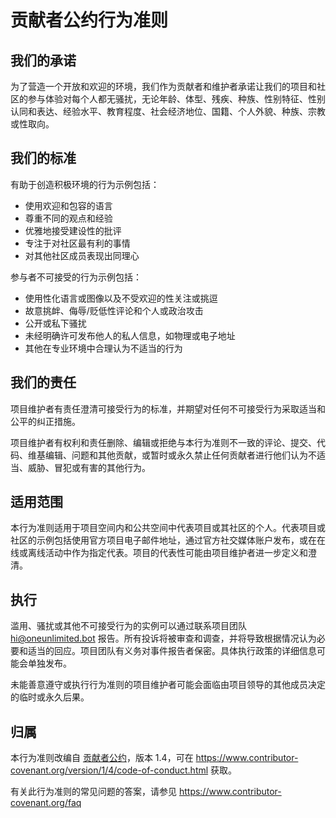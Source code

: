 # 贡献者公约行为准则

## 我们的承诺

为了营造一个开放和欢迎的环境，我们作为贡献者和维护者承诺让我们的项目和社区的参与体验对每个人都无骚扰，无论年龄、体型、残疾、种族、性别特征、性别认同和表达、经验水平、教育程度、社会经济地位、国籍、个人外貌、种族、宗教或性取向。

## 我们的标准

有助于创造积极环境的行为示例包括：

- 使用欢迎和包容的语言
- 尊重不同的观点和经验
- 优雅地接受建设性的批评
- 专注于对社区最有利的事情
- 对其他社区成员表现出同理心

参与者不可接受的行为示例包括：

- 使用性化语言或图像以及不受欢迎的性关注或挑逗
- 故意挑衅、侮辱/贬低性评论和个人或政治攻击
- 公开或私下骚扰
- 未经明确许可发布他人的私人信息，如物理或电子地址
- 其他在专业环境中合理认为不适当的行为

## 我们的责任

项目维护者有责任澄清可接受行为的标准，并期望对任何不可接受行为采取适当和公平的纠正措施。

项目维护者有权利和责任删除、编辑或拒绝与本行为准则不一致的评论、提交、代码、维基编辑、问题和其他贡献，或暂时或永久禁止任何贡献者进行他们认为不适当、威胁、冒犯或有害的其他行为。

## 适用范围

本行为准则适用于项目空间内和公共空间中代表项目或其社区的个人。代表项目或社区的示例包括使用官方项目电子邮件地址，通过官方社交媒体账户发布，或在在线或离线活动中作为指定代表。项目的代表性可能由项目维护者进一步定义和澄清。

## 执行

滥用、骚扰或其他不可接受行为的实例可以通过联系项目团队 hi@oneunlimited.bot 报告。所有投诉将被审查和调查，并将导致根据情况认为必要和适当的回应。项目团队有义务对事件报告者保密。具体执行政策的详细信息可能会单独发布。

未能善意遵守或执行行为准则的项目维护者可能会面临由项目领导的其他成员决定的临时或永久后果。

## 归属

本行为准则改编自 [贡献者公约][主页]，版本 1.4，可在 https://www.contributor-covenant.org/version/1/4/code-of-conduct.html 获取。

[主页]: https://www.contributor-covenant.org

有关此行为准则的常见问题的答案，请参见 https://www.contributor-covenant.org/faq
